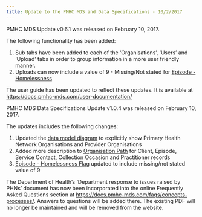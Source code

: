 ```yaml
---
title: Update to the PMHC MDS and Data Specifications - 10/2/2017
---
```


<p>PMHC MDS Update v0.6.1 was released on February 10, 2017.</p>

<p>The following functionality has been added:</p>
<ol>
  <li>Sub tabs have been added to each of the ‘Organisations’, ‘Users’ and ‘Upload’ tabs in order to group information in a more user friendly manner.</li>
  <li>Uploads can now include a value of 9 - Missing/Not stated for <a href="https://docs.pmhc-mds.com/data-specification/data-model-and-specifications.html#episode-homelessness-flag">Episode - Homelessness</a></li>
</ol>

<p>The user guide has been updated to reflect these updates. It is available at <a href="https://docs.pmhc-mds.com/user-documentation/">https://docs.pmhc-mds.com/user-documentation/</a></p>

<p>PMHC MDS Data Specifications Update v1.0.4 was released on February 10, 2017.</p>

<p>The updates includes the following changes:</p>
<ol>
  <li>Updated the <a href="https://docs.pmhc-mds.com/data-specification/data-model-and-specifications.html#data-model">data model diagram</a> to explicitly show Primary Health Network Organisations and Provider Organisations</li>
  <li>Added more description to <a href="https://docs.pmhc-mds.com/data-specification/data-model-and-specifications.html#organisation-path">Organisation Path</a> for Client, Episode, Service Contact, Collection Occasion and Practitioner records</li>
  <li><a href="https://docs.pmhc-mds.com/data-specification/data-model-and-specifications.html#episode-homelessness-flag">Episode - Homelessness Flag</a> updated to include missing/not stated value of 9</li>
</ol>

<p>The Department of Health’s ‘Department response to issues raised by PHNs’ document has now been incorporated into the online Frequently Asked Questions section at <a href="https://docs.pmhc-mds.com/faqs/concepts-processes/">https://docs.pmhc-mds.com/faqs/concepts-processes/</a>. Answers to questions will be added there. The existing PDF will no longer be maintained and will be removed from the website.</p>
